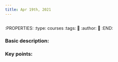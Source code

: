 ```yaml
---
title: Apr 19th, 2021
---
```


## 
:PROPERTIES:
:type: courses
:tags: 
:date: 
:author: 
:link: 
:END:
### Basic description:
####
### Key points:
####
